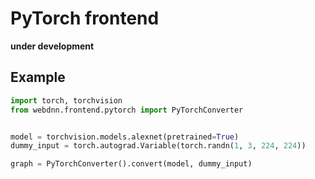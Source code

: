 # PyTorch frontend

**under development**

## Example

```python
import torch, torchvision
from webdnn.frontend.pytorch import PyTorchConverter


model = torchvision.models.alexnet(pretrained=True)
dummy_input = torch.autograd.Variable(torch.randn(1, 3, 224, 224))

graph = PyTorchConverter().convert(model, dummy_input)
```
